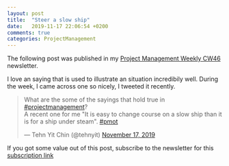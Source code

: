 ```yaml
---
layout: post
title:  "Steer a slow ship"
date:   2019-11-17 22:06:54 +0200
comments: true
categories: ProjectManagement
---
```



The following post was published in my [Project Management Weekly CW46](http://eepurl.com/gJeLn1) newsletter.

I love an saying that is used to illustrate an situation incredibily well. During the week, I came across one so nicely, I tweeted it recently.

<blockquote class="twitter-tweet"><p lang="en" dir="ltr">What are the some of the sayings that hold true in <a href="https://twitter.com/hashtag/projectmanagement?src=hash&amp;ref_src=twsrc%5Etfw">#projectmanagement</a>? <br>A recent one for me &quot;It is easy to change course on a slow ship than it is for a ship under steam&quot;. <a href="https://twitter.com/hashtag/pmot?src=hash&amp;ref_src=twsrc%5Etfw">#pmot</a></p>&mdash; Tehn Yit Chin (@tehnyit) <a href="https://twitter.com/tehnyit/status/1196148378268254208?ref_src=twsrc%5Etfw">November 17, 2019</a></blockquote> <script async src="https://platform.twitter.com/widgets.js" charset="utf-8"></script> 




If you got some value out of this post, subscribe to the newsletter for this [subscription link](https://mailchi.mp/8e0622427dd5/prjmgrwkly)
